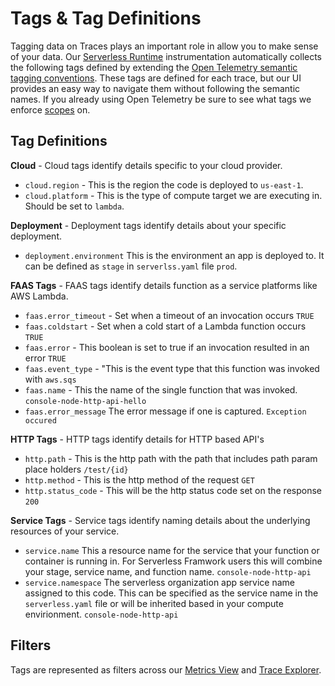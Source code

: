 <!--
title: Tags
menuText: Tags
description: Tag definitions and examples
menuOrder: 4
-->

# Tags & Tag Definitions

Tagging data on Traces plays an important role in allow you to make sense of
your data. Our [Serverless Runtime](runtime.md)
instrumentation automatically collects the following tags defined by extending
the [Open Telemetry semantic tagging conventions](https://github.com/open-telemetry/opentelemetry-specification/blob/main/specification/trace/semantic_conventions/http.md#common-attributes).
These tags are defined for each trace, but our UI provides an easy way to
navigate them without following the semantic names. If you already using Open
Telemetry be sure to see what tags we enforce [scopes](scopes.md) on. 

## Tag Definitions

**Cloud** - Cloud tags identify details specific to your cloud provider. 
- `cloud.region` - This is the region the code is deployed to `us-east-1`.
- `cloud.platform` - This is the type of compute target we are executing in.
Should be set to `lambda`.

**Deployment** - Deployment tags identify details about your specific
deployment.
- `deployment.environment` This is the environment an app is deployed to. It can
be defined as `stage` in `serverlss.yaml` file `prod`.

**FAAS Tags** - FAAS tags identify details function as a service platforms like
AWS Lambda.
- `faas.error_timeout` - Set when a timeout of an invocation occurs `TRUE`
- `faas.coldstart` - Set when a cold start of a Lambda function occurs `TRUE` 
- `faas.error` - This boolean is set to true if an invocation resulted in an
error `TRUE`
- `faas.event_type` - "This is the event type that this function was invoked
with `aws.sqs`
- `faas.name` - This the name of the single function that was invoked. 
`console-node-http-api-hello`
- `faas.error_message` The error message if one is captured.
`Exception occured`

**HTTP Tags** - HTTP tags identify details for HTTP based API's
- `http.path` - This is the http path with the path that includes path param
place holders `/test/{id}`
- `http.method` - This is the http method of the request `GET`
- `http.status_code` - This will be the http status code set on the response
`200`

**Service Tags** - Service tags identify naming details about the underlying
resources of your service. 
- `service.name` This a resource name for the service that your function or
container is running in. For Serverless Framwork users this will combine your
stage, service name, and function name. `console-node-http-api`
- `service.namespace` The serverless organization app service name assigned to
this code. This can be specified as the service name in the `serverless.yaml`
file or will be inherited based in your compute envirionment.
`console-node-http-api`

## Filters

Tags are represented as filters across our [Metrics View](../using/metrics.md)
and [Trace Explorer](../using/traces.md).
